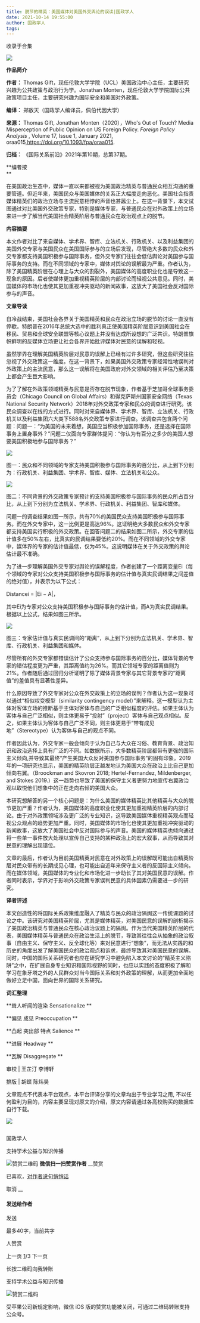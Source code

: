 ```yaml
---
title: 脱节的精英：美国媒体对美国外交舆论的误读|国政学人
date: 2021-10-14 19:55:00
author: 国政学人
tags: 
---
```



收录于合集

![](/images/452/2.gif)

**作品简介**

 **作者：** Thomas Gift，现任伦敦大学学院（UCL）美国政治中心主任，主要研究兴趣为公共政策与政治行为学。Jonathan
Monten，现任伦敦大学学院国际公共政策项目主任，主要研究兴趣为国际安全和美国对外政策。

 **编译：** 郑敖天（国政学人编译员，佩伯代因大学）

 **来源：** Thomas Gift, Jonathan Monten（2020），Who's Out of Touch? Media
Misperception of Public Opinion on US Foreign Policy. _Foreign Policy
Analysis_ , Volume 17, Issue 1, January 2021,
oraa015,https://doi.org/10.1093/fpa/oraa015.

 **归档：** 《国际关系前沿》2021年第10期，总第37期。

  

 **编者按  
**

  

在美国政治生态中，媒体一直以来都被视为美国政治精英与普通民众相互沟通的重要管道。但近年来，美国民众与美国媒体的关系正大幅度走向恶化。美国社会指责媒体精英们的政治立场与主流民意相悖的声音也甚嚣尘上。在这一背景下，本文试图通过对比美国外交政策专家，特别是媒体专家，与普通民众在对外政策上的立场来进一步了解当代美国社会精英阶层与普通民众在政治观点上的脱节。

  

 **内容摘要**

  

本文作者对比了来自媒体、学术界、智库、立法机关、行政机关、以及利益集团的美国外交专家与美国民众在美国国际参与的立场后发现，尽管绝大多数的民众和外交专家都支持美国积极参与国际事务，但外交专家们往往会低估舆论对美国参与国际事务的支持。而在不同领域的专家中，媒体对舆论的误解最为严重。作者认为，除了美国精英阶层在心理上与大众的割裂外，美国媒体的高度职业化也是导致这一现象的原因。后者使媒体更加重视精英阶层的内部讨论而轻视公共意见。同时，美国媒体的市场化也使其更加重视冲突驱动的新闻故事，这放大了美国社会反对国际参与的声音。

  

 **文章导读**

  

自冷战结束，美国社会各界关于美国精英和民众在政治立场的脱节的讨论一直没有停歇。特朗普在2016年总统大选中的胜利真正使美国精英阶层意识到美国社会在移民、贸易和全球安全联盟等核心议题上并没有达成所设想的广泛共识。特朗普旗帜鲜明的反媒体立场更让社会各界开始批评媒体对民意的误解和轻视。

  

虽然学界在理解美国精英阶层对民意的误解上已经有过许多研究，但这些研究往往忽视了外交政策这一维度。在这一背景下，如果美国外交政策专家经常性地误判对外政策上的主流民意，那么这一误解将在美国政府对外交领域的相关评估乃至决策上都会产生巨大影响。

  

为了了解在外政策领域精英与民意是否存在脱节现象，作者基于芝加哥全球事务委员会（Chicago Council on Global
Affairs）和得克萨斯州国家安全网络（Texas National Security
Network）2018年对外交政策专家和民众的调查进行研究。该民众调查以在线的方式进行。同时对来自媒体界、学术界、智库、立法机关、行政机关以及利益集团六大类下588名外交政策专家进行调查。该调查共包含两个问题：问题一：“为美国的未来着想，美国应当积极参加国际事务，还是选择在国际事务上置身事外？”问题二仅面向专家群体提问：“你认为有百分之多少的美国人想要美国积极地参与国际事务？”

  

![](/images/452/3.jpeg)

图一：民众和不同领域的专家支持美国积极参与国际事务的百分比，从上到下分别为：行政机关、利益集团、学术界、智库、媒体、立法机关和公众。

  

![](/images/452/4.jpeg)

图二：不同背景的外交政策专家预计的支持美国积极参与国际事务的民众所占百分比，从上到下分别为立法机关、学术界、行政机关、利益集团、智库和媒体。

  

问题一的调查结果如图一所示，共有70%的美国民众支持美国积极参与国际事务。而在外交专家中，这一比例更是高达96%。这证明绝大多数民众和外交专家都支持美国实行积极的外交政策。在回答问题二的结果如图二所示，外交专家的估计值多在50%左右，比真实的民调结果要低约20%。而在不同领域的外交专家中，媒体界的专家的估计值最低，仅为45%。这说明媒体在关于外交政策的舆论估计最不准确。

  

为了进一步理解美国外交专家对舆论的误解程度，作者创建了一个距离变量Ei（每个领域的专家对公众支持美国积极参与国际事务的估计值与真实民调结果之间差值的绝对值），并表示为以下公式：

Distancei = |Ei − A|，

  

其中Ei为专家对公众支持美国积极参与国际事务的估计值，而A为真实民调结果。根据以上公式，结果如图三所示。

  

![](/images/452/5.jpeg)

图三：专家估计值与真实民调间的“距离”，从上到下分别为立法机关、学术界、智库、行政机关、利益集团和媒体。

  

尽管所有的外交专家都错误估计了公众支持参与国际事务的百分比，媒体背景的专家的错估程度更为严重，其距离值约为26%。而其它领域专家的距离值则为21%。作者随后通过回归分析证明了除了媒体背景专家与其它背景专家的“距离值”的差值具有显著性差异。

  

什么原因导致了外交专家对公众在外交政策上的立场的误判？作者认为这一现象可以通过“相似权变模型（similarity contingency
model）”来解释。这一模型认为主体对客体立场的推断基于主体对客体与自己的广泛相似程度的评估。如果主体认为客体与自己广泛相似，则主体更易于“投射”（project）客体与自己观点相似。反之，如果主体认为客体与自己广泛不同，则主体更易于“带有成见地”（Stereotype）认为客体与自己的观点不同。

  

作者因此认为，外交专家一般会倾向于认为自己与大众在习俗、教育背景、政治知识和政治选择上具有广泛的不同。如数据所示，大多数精英阶层都带有更强的国际主义倾向,并导致其最终“产生美国大众反对美国参与国际事务”的固有印象。2019年的一项研究也显示，美国的精英阶层正越发地认为美国大众在政治上比自己更加倾向右翼。（Broockman
and Skovron 2018; Hertel-Fernandez, Mildenberger, and Stokes
2019.）这一趋势也导致了美国的保守主义者更努力地宣传右翼政治观以取悦他们想象中的正在走向右倾的美国大众。

  

本研究想解答的另一个核心问题是：为什么美国的媒体精英比其他精英与大众的脱节更加严重？作者认为，美国媒体的高度职业化使其更加重视精英阶层的内部讨论。由于对外政策领域涉及更广泛的专业知识，这导致美国媒体重视精英观点而轻视公众观点的趋势更加严重。同时，美国媒体的市场化也使其更加重视冲突驱动的新闻故事，这放大了美国社会中反对国际参与的声音。美国的媒体精英也倾向通过将一些单一事件放大处理以宣传自己支持的某种政治上的宏大叙事，从而导致其对民意的理解出现错位。

  

文章的最后，作者认为目前美国精英对民意在对外政策上的误解既可能出自精英阶层对民众带有的长期成见心理，也可能出自近年来保守主义者的反国际主义倾向。而在媒体领域，美国媒体的专业化和市场化进一步助长了其对美国民意的误解。作者同时表示，学界对于影响外交政策专家误判民意的具体因素仍需要进一步的研究。

  

 **译者评述**

  

本文创造性的将国际关系政策维度融入了精英与民众的政治隔阂这一传统课题的讨论之中。该研究对美国精英阶层，尤其是媒体精英，对美国民意的误解的剖析揭示了美国政治精英与普通民众在核心政治议题上的隔阂。作为当代美国精英阶层的代表，美国媒体精英与普通民众在政治生活上的脱节，导致其往往会从抽象的政治叙事（自由主义、保守主义、反全球化等）来对民意进行“想象”，而无法从实践的和历史的角度出发了解美国民众的政治观点和诉求，最终导致其对美国民意的误解。同时，中国的国际关系研究者也应在研究学习中避免陷入本文讨论的“精英主义陷阱”之中，在扩展自身专业知识和国际视野的同时，也应以实践的态度积极了解和学习在象牙塔之外的人民群众对当今国际关系和对外政策的理解，从而更加全面地做好立足中国，面向世界的国际关系研究。

  

 **词汇整理**

 **耸人听闻的渲染 Sensationalize **

**偏见 成见 Preoccupation **

**凸起 突出部 特点 Salience **

**进展 Headway **

**瓦解 Disaggregate **

  

审校 | 王芷汀 李博轩

排版 | 胡蝶 陈炜昊

文章观点不代表本平台观点，本平台评译分享的文章均出于专业学习之用, 不以任何盈利为目的，内容主要呈现对原文的介绍，原文内容请通过各高校购买的数据库自行下载。

![](/images/452/6.gif)

  

![]()

国政学人

支持学术公益与知识传播

![赞赏二维码]() **微信扫一扫赞赏作者** __赞赏

已喜欢，[对作者说句悄悄话](javascript:;)

取消 __

#### 发送给作者

发送

最多40字，当前共字

[](javascript:;) 人赞赏

上一页 [1](javascript:;)/3 下一页

长按二维码向我转账

支持学术公益与知识传播

![赞赏二维码]()

受苹果公司新规定影响，微信 iOS 版的赞赏功能被关闭，可通过二维码转账支持公众号。

